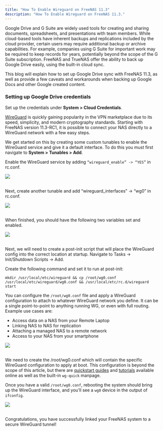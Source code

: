 ```yaml
---
title: "How To Enable Wireguard on FreeNAS 11.3"
description: "How To Enable Wireguard on FreeNAS 11.3."
---
```


Google Drive and G Suite are widely used tools for creating and sharing documents, spreadsheets, and presentations with team members. While cloud-based tools have inherent backups and replications included by the cloud provider, certain users may require additional backup or archive capabilities. For example, companies using G Suite for important work may be required to keep records for years, potentially beyond the scope of the G Suite subscription. FreeNAS and TrueNAS offer the ability to back up Google Drive easily, using the built-in cloud sync.

This blog will explain how to set up Google Drive sync with FreeNAS 11.3, as well as provide a few caveats and workarounds when backing up Google Docs and other Google created content.

### Setting up Google Drive credentials

Set up the credentials under **System > Cloud Credentials**.

[WireGuard](https://www.wireguard.com/) is quickly gaining popularity in the VPN marketplace due to its speed, simplicity, and modern cryptography standards. Starting with FreeNAS version 11.3-RC1, it is possible to connect your NAS directly to a WireGuard network with a few easy steps.

We get started on this by creating some custom tunables to enable the WireGuard service and give it a default interface. To do this you must first navigate to **System > Tunables > Add**.

Enable the WireGuard service by adding `“wireguard_enable” -> “YES”` in rc.conf.

<img src="/images/WireguardFreeNAS-1.png">
<br><br>

Next, create another tunable and add “wireguard_interfaces” -> “wg0” in rc.conf.

<img src="/images/WireguardFreeNAS-2.png">
<br><br>

When finished, you should have the following two variables set and enabled.

<img src="/images/WireguardFreeNAS-3.png">
<br><br>

Next, we will need to create a post-init script that will place the WireGuard config into the correct location at startup. Navigate to Tasks -> Init/Shutdown Scripts -> Add.

Create the following command and set it to run at post-init:

```
mkdir /usr/local/etc/wireguard && cp /root/wg0.conf /usr/local/etc/wireguard/wg0.conf && /usr/local/etc/rc.d/wireguard start
```

You can configure the `/root/wg0.conf` file and apply a WireGuard configuration to attach to whatever WireGuard network you define. It can be a single point-to-point to anything running WG, or even with full routing. Example use cases are:

+ Access data on a NAS from your Remote Laptop
+ Linking NAS to NAS for replication
+ Attaching a managed NAS to a remote network
+ Access to your NAS from your smartphone

<img src="/images/WireguardFreeNAS-4.png">
<br><br>

We need to create the /root/wg0.conf which will contain the specific WireGuard configuration to apply at boot. This configuration is beyond the scope of this article, but there are [quickstart guides](https://www.wireguard.com/quickstart/) and [tutorials](https://www.linode.com/docs/networking/vpn/set-up-wireguard-vpn-on-ubuntu/) available online as well as the built-in `wg-quick` manpage.

Once you have a valid `/root/wg0.conf`, rebooting the system should bring up the WireGuard interface, and you’ll see a `wg0` device in the output of `ifconfig`.

<img src="/images/WireguardFreeNAS-5.png">
<br><br>

Congratulations, you have successfully linked your FreeNAS system to a secure WireGuard tunnel!

